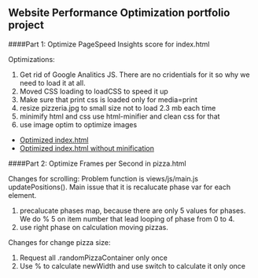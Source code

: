 ## Website Performance Optimization portfolio project


####Part 1: Optimize PageSpeed Insights score for index.html

Optimizations:
 1. Get rid of Google Analitics JS. There are no cridentials for it so why we need to load it at all.
 2. Moved CSS loading to loadCSS to speed it up
 3. Make sure that print css is loaded only for media=print
 4. resize pizzeria.jpg to small size not to load 2.3 mb each time
 5. minimify html and css use html-minifier and clean css for that
 6. use image optim to optimize images

* [Optimized index.html](http://denismoroz.github.io/fend-p4-website-perfomance-optimization/ "Optimized portfolio")
* [Optimized index.html without minification ](http://denismoroz.github.io/fend-p4-website-perfomance-optimization/index.full.html "Not minified optimized portfolio")

####Part 2: Optimize Frames per Second in pizza.html

Changes for scrolling:
 Problem function is views/js/main.js updatePositions(). Main issue that it is recalucate phase var for each element.

 1. precalucate phases map, because there are only 5 values for phases. We do % 5 on item number that lead looping of phase from 0 to 4.
 2. use right phase on calculation moving pizzas.

Changes for change pizza size:
 1. Request all .randomPizzaContainer only once
 2. Use % to calculate newWidth and use switch to calculate it only once
